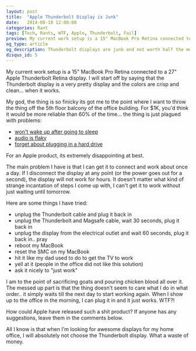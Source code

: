 ```yaml
---
layout: post
title:  "Apple Thunderbolt Display is Junk"
date:   2014-08-18 12:00:00
categories: Rant
tags: [Tech, Rants, WTF, Apple, Thunderbolt, Fail]
preview: My current work setup is a 15" MacBook Pro Retina connected to a 27" Apple Thunderbolt Retina display. I will start off by saying that the Thunderbolt display is a very pretty display and the colors are crisp and clean... when it works
og_type: article
og_description: Thunderbolt displays are junk and not worth half the money Apple wants for them. 
disqus_id: 5
---
```


My current work setup is a 15" MacBook Pro Retina connected to a 27" Apple Thunderbolt Retina display. I will start off by saying that the Thunderbolt display is a very pretty display and the colors are crisp and clean... when it works.

My god, the thing is so finicky its got me to the point where I want to throw the thing off the 5th floor balcony of the office building. For $1K, you'd think it would be more reliable than 60% of the time... the thing is just plagued with problems:

  * [won't wake up after going to sleep](https://discussions.apple.com/thread/3356740?start=15&tstart=0)
  * [audio is flaky](https://discussions.apple.com/message/19195112)
  * [forget about plugging in a hard drive](https://discussions.apple.com/thread/3339966?start=15&tstart=0)

For an Apple product, its extremely disappointing at best.

The main problem I have is that I can get it to connect and work about once a day. If I disconnect the display at any point (or the power goes out for a second), the display will not work for hours. It doesn't matter what kind of strange incantation of steps I come up with, I can't get it to work without just waiting until tomorrow. 

Here are some things I have tried:

  * unplug the Thunderbolt cable and plug it back in
  * unplug the Thunderbolt and Magsafe cable, wait 30 seconds, plug it back in
  * unplug the display from the electrical outlet and wait 60 seconds, plug it back in.. pray
  * reboot my MacBook
  * reset the SMC on my MacBook
  * hit it like my dad used to do to get the TV to work
  * yell at it (people in the office did not like this solution)
  * ask it nicely to "just work"

I am to the point of sacrificing goats and pouring chicken blood all over it. The messed up part is that the thing doesn't seem to care what I do in what order.. it simply waits till the next day to start working again. When I show up to the office in the morning, I can plug it in and it just works. WTF?!

How could Apple have released such a shit product? If anyone has any suggestions, leave them in the comments below. 

All I know is that when I'm looking for awesome displays for my home office, I will absolutely not choose the Thunderbolt display. What a waste of money.